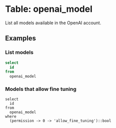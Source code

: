 # Table: openai_model

List all models available in the OpenAI account.

## Examples

### List models

```sql
select
  id
from
  openai_model
```

### Models that allow fine tuning

```
select
  id
from
  openai_model
where
  (permission -> 0 -> 'allow_fine_tuning')::bool
```
